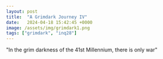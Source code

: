 ```yaml
---
layout: post
title:  "A Grimdark Journey IV"
date:   2024-04-18 15:42:45 +0000
image: /assets/img/grimdark1.png
tags: ["grimdark", "inq28"]
---
```


"In the grim darkness of the 41st Millennium, there is only war"

